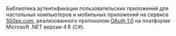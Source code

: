 Библиотека аутентификации пользовательских приложений для настольных компьютеров и мобильных приложений на сервисе [500px.com](500px.com), реализованного протоколом [OAuth 1.0](http://oauth.net/core/1.0/) на платформе Microsoft .NET версии 4.6 (C#).
